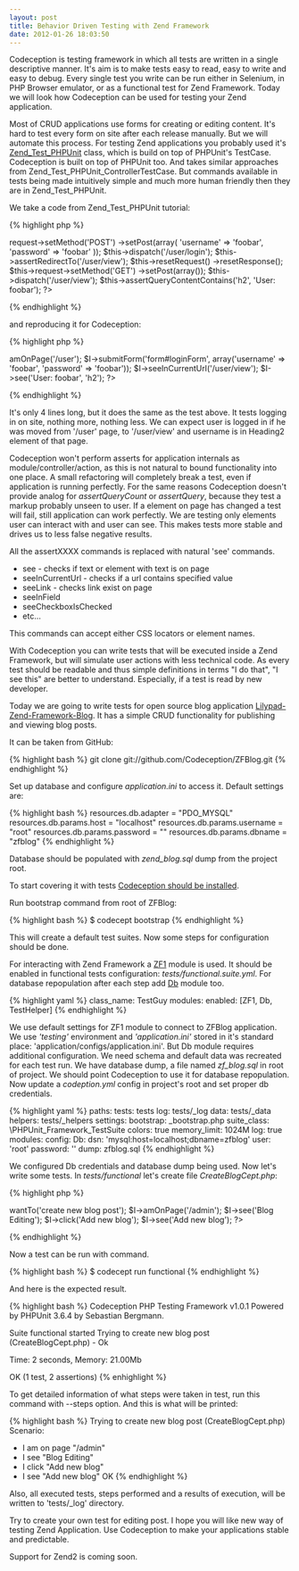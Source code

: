 ```yaml
---
layout: post
title: Behavior Driven Testing with Zend Framework
date: 2012-01-26 18:03:50
---
```


Codeception is testing framework in which all tests are written in a single descriptive manner. 
It's aim is to make tests easy to read, easy to write and easy to debug. Every single test you write can be run either in Selenium, in PHP Browser emulator, or as a functional test for Zend Framework. Today we will look how Codeception can be used for testing your Zend application.

Most of CRUD applications use forms for creating or editing content. It's hard to test every form on site after each release manually. But we will automate this process. For testing Zend applications you probably used it's [Zend_Test_PHPUnit](http://framework.zend.com/manual/1.11/en/zend.test.phpunit.html) class, which is build on top of PHPUnit's TestCase. Codeception is built on top of PHPUnit too. And takes similar approaches from Zend_Test_PHPUnit_ControllerTestCase. But commands available in tests being made intuitively simple and much more human friendly then they are in Zend_Test_PHPUnit.

We take a code from Zend_Test_PHPUnit tutorial:

{% highlight php %}
<?php
// Zend_Test_PHPUnit
$this->request->setMethod('POST')
->setPost(array(
'username' => 'foobar',
'password' => 'foobar'
));
$this->dispatch('/user/login');
$this->assertRedirectTo('/user/view');
$this->resetRequest()
->resetResponse();

$this->request->setMethod('GET')
->setPost(array());
$this->dispatch('/user/view');
$this->assertQueryContentContains('h2', 'User: foobar');
?>
{% endhighlight %}

and reproducing it for Codeception: 

{% highlight php %}
<?php
// Codeception
$I->amOnPage('/user');
$I->submitForm('form#loginForm', array('username' => 'foobar', 'password' => 'foobar'));
$I->seeInCurrentUrl('/user/view');
$I->see('User: foobar', 'h2');
?> 
{% endhighlight %}

It's only 4 lines long, but it does the same as the test above. It tests logging in on site, nothing more, nothing less. We can expect user is logged in if he was moved from '/user' page, to '/user/view' and username is in Heading2 element of that page. 

Codeception won't perform asserts for application internals as module/controller/action, as this is not natural to bound functionality into one place. A small refactoring will completely break a test, even if application is running perfectly. For the same reasons Codeception doesn't provide analog for _assertQueryCount_ or _assertQuery_, because they test a markup probably unseen to user. If a element on page has changed a test will fail, still application can work perfectly. We are testing only elements user can interact with and user can see. This makes tests more stable and drives us to less false negative results.

All the assertXXXX commands is replaced with natural 'see' commands.

* see - checks if text or element with text is on page
* seeInCurrentUrl - checks if a url contains specified value
* seeLink - checks link exist on page
* seeInField
* seeCheckboxIsChecked
* etc...

This commands can accept either CSS locators or element names. 

With Codeception you can write tests that will be executed inside a Zend Framework, but will simulate user actions with less technical code. 
As every test should be readable and thus simple definitions in terms "I do that", "I see this" are better to understand. Especially, if a test is read by new developer. 

Today we are going to write tests for open source blog application [Lilypad-Zend-Framework-Blog](https://github.com/frogprincess/Lilypad-Zend-Framework-Blog). It has a simple CRUD functionality for publishing and viewing blog posts.

It can be taken from GitHub:

{% highlight bash %}
git clone git://github.com/Codeception/ZFBlog.git
{% endhighlight %}

Set up database and configure _application.ini_ to access it. Default settings are:

{% highlight bash %}
resources.db.adapter = "PDO_MYSQL"
resources.db.params.host = "localhost"
resources.db.params.username = "root"
resources.db.params.password = ""
resources.db.params.dbname = "zfblog"
{% endhighlight %}

Database should be populated with _zend_blog.sql_ dump from the project root.

To start covering it with tests [Codeception should be installed](http://codeception.com/install). 

Run bootstrap command from root of ZFBlog:

{% highlight bash %}
$ codecept bootstrap
{% endhighlight %}

This will create a default test suites. Now some steps for configuration should be done.

For interacting with Zend Framework a [ZF1](http://codeception.com/docs/modules/ZF1) module is used.
It should be enabled in functional tests configuration: _tests/functional.suite.yml_.
For database repopulation after each step add [Db](http://codeception.com/docs/modules/Db) module too.

{% highlight yaml %}
class_name: TestGuy
modules:
	enabled: [ZF1, Db, TestHelper]
{% endhighlight %}

We use default settings for ZF1 module to connect to ZFBlog application. We use _'testing'_ environment and _'application.ini'_ stored in it's standard place: 'application/configs/application.ini'. But Db module requires additional configuration. We need schema and default data was recreated for each test run. We have database dump, a file named _zf_blog.sql_ in root of project. We should point Codeception to use it for database repopulation. Now update a _codeption.yml_ config in project's root and set proper db credentials. 

{% highlight yaml %}
paths:
	tests: tests
	log: tests/_log
	data: tests/_data
	helpers: tests/_helpers
settings:
	bootstrap: _bootstrap.php
	suite_class: \PHPUnit_Framework_TestSuite
	colors: true
	memory_limit: 1024M
	log: true
modules:
	config:
		Db:
			dsn: 'mysql:host=localhost;dbname=zfblog'
			user: 'root'
			password: ''
			dump: zfblog.sql
{% endhighlight %}

We configured Db credentials and database dump being used. Now let's write some tests. In _tests/functional_ let's create file _CreateBlogCept.php_:

{% highlight php %}
<?php
$I = new TestGuy($scenario);
$I->wantTo('create new blog post');
$I->amOnPage('/admin');
$I->see('Blog Editing');
$I->click('Add new blog');
$I->see('Add new blog');
?>

{% endhighlight %}

Now a test can be run with command.

{% highlight bash %}
$ codecept run functional
{% endhighlight %}

And here is the expected result. 

{% highlight bash %}
Codeception PHP Testing Framework v1.0.1
Powered by PHPUnit 3.6.4 by Sebastian Bergmann.

Suite functional started
Trying to  create new blog post (CreateBlogCept.php) - Ok


Time: 2 seconds, Memory: 21.00Mb

OK (1 test, 2 assertions)
{% enhighlight %}

To get detailed information of what steps were taken in test, run this command with --steps option. And this is what will be printed:

{% highlight bash %}
Trying to  create new blog post (CreateBlogCept.php)
Scenario:
* I am on page "/admin"
* I see "Blog Editing"
* I click "Add new blog"
* I see "Add new blog"
  OK
{% endhighlight %}

Also, all executed tests, steps performed and a results of execution, will be written to 'tests/_log' directory.

Try to create your own test for editing post. I hope you will like new way of testing Zend Application. Use Codeception to make your applications stable and predictable. 

Support for Zend2 is coming soon.